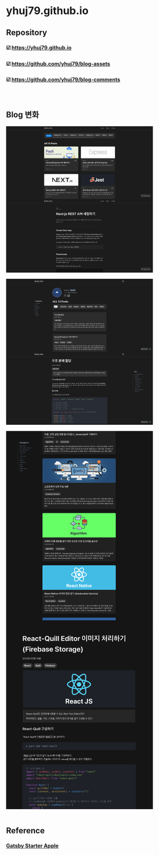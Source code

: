 # yhuj79.github.io

## Repository

#### :ballot_box_with_check: <a target="_blank" rel="noopener noreferrer" href="https://yhuj79.github.io">https://yhuj79.github.io</a>

#### :ballot_box_with_check: <a target="_blank" rel="noopener noreferrer" href="https://github.com/yhuj79/blog-assets">https://github.com/yhuj79/blog-assets</a>

#### :ballot_box_with_check: <a target="_blank" rel="noopener noreferrer" href="https://github.com/yhuj79/blog-comments">https://github.com/yhuj79/blog-comments</a>

<br>

## Blog 변화

<div>
    <img align=top src=https://raw.githubusercontent.com/yhuj79/yhuj79.github.io/master/content/assets/apple1.png width=400>
    <img align=top src=https://raw.githubusercontent.com/yhuj79/yhuj79.github.io/master/content/assets/apple2.png width=400>
</div>

<br>

<div>
    <img align=top src=https://raw.githubusercontent.com/yhuj79/yhuj79.github.io/master/content/assets/custom1.png width=400>
    <img align=top src=https://raw.githubusercontent.com/yhuj79/yhuj79.github.io/master/content/assets/custom2.png width=400>
</div>

<br>

<div>
    <img align=top src=https://raw.githubusercontent.com/yhuj79/yhuj79.github.io/master/content/assets/custom3.png width=400>
    <img align=top src=https://raw.githubusercontent.com/yhuj79/yhuj79.github.io/master/content/assets/custom4.png width=400>
</div>

<br>

## Reference

#### [Gatsby Starter Apple](https://github.com/sungik-choi/gatsby-starter-apple)
